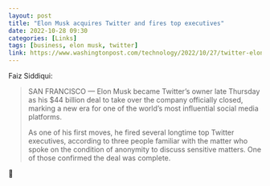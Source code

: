 ```yaml
---
layout: post
title: "Elon Musk acquires Twitter and fires top executives"
date: 2022-10-28 09:30
categories: [Links]
tags: [business, elon musk, twitter]
link: https://www.washingtonpost.com/technology/2022/10/27/twitter-elon-musk/
---
```


Faiz Siddiqui:

>SAN FRANCISCO — Elon Musk became Twitter’s owner late Thursday as his $44 billion deal to take over the company officially closed, marking a new era for one of the world’s most influential social media platforms.
>
>As one of his first moves, he fired several longtime top Twitter executives, according to three people familiar with the matter who spoke on the condition of anonymity to discuss sensitive matters. One of those confirmed the deal was complete.

🍿
